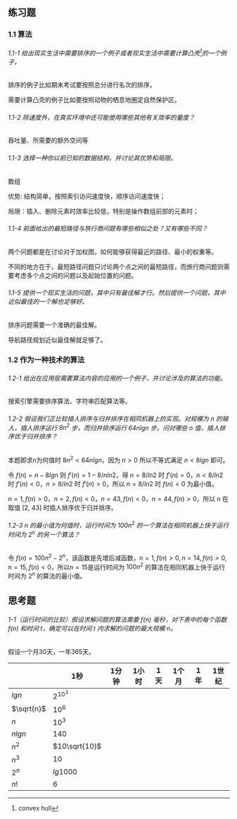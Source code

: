 ## 练习题

### 1.1 算法

###### 1.1-1 给出现实生活中需要排序的一个例子或者现实生活中需要计算凸壳[^1]的一个例子。

排序的例子比如期末考试要按照总分进行名次的排序。

需要计算凸壳的例子比如要按照动物的栖息地圈定自然保护区。



###### 1.1-2 除速度外，在真实环境中还可能使用哪些其他有关效率的量度？

吞吐量、所需要的额外空间等



###### 1.1-3 选择一种你以前已知的数据结构，并讨论其优势和局限。

数组

优势: 结构简单，按照索引访问速度快，顺序访问速度快；

局限：插入、删除元素时效率比较低，特别是操作数组前部的元素时；



###### 1.1-4 前面给出的最短路径与旅行商问题有哪些相似之处？又有哪些不同？

两个问题都是在讨论对于加权图，如何能够获得最近的路径、最小的权重等。

不同的地方在于，最短路径问题只讨论两个点之间的最短路径，而旅行商问题则需要考虑多个点之间的问题以及起始位置的问题。



###### 1.1-5 提供一个现实生活的问题，其中只有最佳解才行。然后提供一个问题，其中近似最佳的一个解也足够好。

排序问题需要一个准确的最佳解。

导航路径规划近似最佳解就足够了。



### 1.2 作为一种技术的算法

###### 1.2-1 给出在应用层需要算法内容的应用的一个例子，并讨论涉及的算法的功能。

搜索引擎需要排序算法、字符串匹配算法等。



###### 1.2-2 假设我们正比较插人排序与归并排序在相同机器上的实现。对规模为 $n$ 的输人，插人排序运行 $8n^2$ 步，而归并排序运行 $64nlgn$ 步。问对哪些 $n$ 值，插人排序优于归并排序？

本题即求n为何值时 $8n^2<64nlgn$，因为 $n>0$ 所以不等式满足 $n<8lgn$ 即可。

令 $f(n)=n-8lgn$ 则 $f'(n)=1-8/nln2$，得 $n=8/ln2$ 时 $f'(n)=0$，$n<8/ln2$ 时 $f'(n)<0$，$n>8/ln2$ 时 $f'(n)>0$，所以 $n=8/ln2$ 时 $f(n)<0$ 为最小值。

$n=1,f(n)>0$，$n=2,f(n)<0$，$n=43,f(n)<0$，$n=44,f(n)>0$，所以 $n$ 在取值 [2, 43] 时插人排序优于归并排序。



###### 1.2-3 $n$ 的最小值为何值时，运行时间为 $100n^2$ 的一个算法在相同机器上快于运行时间为 $2^n$ 的另一个算法？

令 $f(n)=100n^2-2^n$，该函数是先增后减函数，$n=1, f(n)>0, n=14, f(n)>0, n=15, f(n)<0$，所以$n=15$是运行时间为 $100n^2$ 的算法在相同机器上快于运行时间为 $2^n$ 的算法的最小值。



## 思考题

###### 1-1（运行时间的比较）假设求解问题的算法需要 $f(n)$ 毫秒，对下表中的每个函数 $f(n)$ 和时间 $t$，确定可以在时间 $t$ 内求解的问题的最大规模 $n$。

假设一个月30天，一年365天。

|            | 1秒           | 1分钟 | 1小时 | 1天  | 1个月 | 1年  | 1世纪 |
| ---------- | ------------- | ----- | ----- | ---- | ----- | ---- | ----- |
| $lgn$      | $2^{{10}^3}$  |       |       |      |       |      |       |
| $\sqrt{n}$ | ${10}^6$      |       |       |      |       |      |       |
| $n$        | ${10}^3$      |       |       |      |       |      |       |
| $nlgn$     | 140           |       |       |      |       |      |       |
| $n^2$      | $10\sqrt{10}$ |       |       |      |       |      |       |
| $n^3$      | $10$          |       |       |      |       |      |       |
| $2^n$      | $lg1000$      |       |       |      |       |      |       |
| $n!$       | $6$           |       |       |      |       |      |       |



[^1]: convex hull

